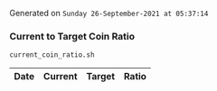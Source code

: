 Generated on `Sunday 26-September-2021 at 05:37:14`

### Current to Target Coin Ratio
`current_coin_ratio.sh`

Date|Current|Target|Ratio
---|---|---|---
